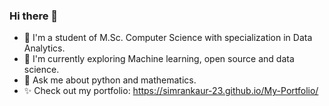 ### Hi there 👋
  - 🔭 I'm a student of M.Sc. Computer Science with specialization in Data Analytics.
  - 🌱 I'm currently exploring Machine learning, open source and data science.
  - 💬 Ask me about python and mathematics.
  - ✨ Check out my portfolio: https://simrankaur-23.github.io/My-Portfolio/

<!--
**SimranKaur-23/SimranKaur-23** is a ✨ _special_ ✨ repository because its `README.md` (this file) appears on your GitHub profile.

Here are some ideas to get you started:

- 🔭 I’m currently a ...
- 🌱 I’m currently learning....
- 💬 Ask me about....
-->
